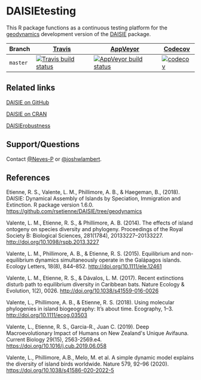 # DAISIEtesting

This R package functions as a continuous testing platform for the 
[geodynamics](https://github.com/rsetienne/DAISIE/tree/geodynamics) development
version of the [DAISIE](https://cran.r-project.org/package=DAISIE) package.

Branch|[Travis](https://travis-ci.org)|[AppVeyor](https://www.appveyor.com/)|[Codecov](https://www.codecov.io)
---|---|---|---
`master`|[![Travis build status](https://travis-ci.org/Neves-P/DAISIEtesting.svg?branch=master)](https://travis-ci.org/Neves-P/DAISIEtesting)|[![AppVeyor build status](https://ci.appveyor.com/api/projects/status/github/Neves-P/DAISIEtesting?branch=master&svg=true)](https://ci.appveyor.com/project/Neves-P/DAISIEtesting)|[![codecov](https://codecov.io/gh/Neves-P/DAISIEtesting/branch/master/graph/badge.svg)](https://codecov.io/gh/Neves-P/DAISIEtesting)

## Related links
[DAISIE on GitHub](https://github.com/rsetienne/DAISIE)

[DAISIE on CRAN](https://cran.r-project.org/package=DAISIE)

[DAISIErobustness](https://github.com/Neves-P/DAISIErobustness)



## Support/Questions
Contact [@Neves-P](https://github.com/Neves-P) or [@joshwlambert](https://github.com/joshwlambert).


## References

Etienne, R. S., Valente, L. M., Phillimore, A. B., & Haegeman, B., (2018). DAISIE: Dynamical Assembly of Islands by Speciation, Immigration and Extinction. R package version 1.6.0. https://github.com/rsetienne/DAISIE/tree/geodynamics
  
Valente, L. M., Etienne, R. S., & Phillimore, A. B. (2014). The effects of island ontogeny on species diversity and phylogeny. Proceedings of the Royal Society B: Biological Sciences, 281(1784), 20133227–20133227. http://doi.org/10.1098/rspb.2013.3227

Valente, L. M., Phillimore, A. B., & Etienne, R. S. (2015). Equilibrium and non-equilibrium dynamics simultaneously operate in the Galápagos islands. Ecology Letters, 18(8), 844–852. http://doi.org/10.1111/ele.12461

Valente, L. M., Etienne, R. S., & Dávalos, L. M. (2017). Recent extinctions disturb path to equilibrium diversity in Caribbean bats. Nature Ecology & Evolution, 1(2), 0026. http://doi.org/10.1038/s41559-016-0026

Valente, L., Phillimore, A. B., & Etienne, R. S. (2018). Using molecular phylogenies in island biogeography: It’s about time. Ecography, 1–3. http://doi.org/10.1111/ecog.03503

Valente, L., Etienne, R. S., Garcia-R., Juan C. (2019). Deep Macroevolutionary Impact of Humans on New Zealand's Unique Avifauna. Current Biology 29(15), 2563-2569.e4. https://doi.org/10.1016/j.cub.2019.06.058

Valente, L., Phillimore, A.B., Melo, M. et al. A simple dynamic model explains the diversity of island birds worldwide. Nature 579, 92–96 (2020). https://doi.org/10.1038/s41586-020-2022-5
